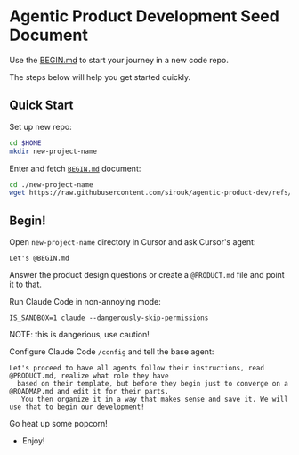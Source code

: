 # Agentic Product Development Seed Document

Use the [BEGIN.md](/BEGIN.md) to start your journey in a new code repo.

The steps below will help you get started quickly.


## Quick Start

Set up new repo:
```bash
cd $HOME
mkdir new-project-name
```

Enter and fetch [`BEGIN.md`](/BEGIN.md) document:
```bash
cd ./new-project-name
wget https://raw.githubusercontent.com/sirouk/agentic-product-dev/refs/heads/main/BEGIN.md -O BEGIN.md
```

## Begin!

Open `new-project-name` directory in Cursor and ask Cursor's agent:
```
Let's @BEGIN.md
```
Answer the product design questions or create a `@PRODUCT.md` file and point it to that.

Run Claude Code in non-annoying mode:
```
IS_SANDBOX=1 claude --dangerously-skip-permissions
```
NOTE: this is dangerious, use caution!

Configure Claude Code `/config` and tell the base agent:
```
Let's proceed to have all agents follow their instructions, read @PRODUCT.md, realize what role they have
  based on their template, but before they begin just to converge on a @ROADMAP.md and edit it for their parts.
   You then organize it in a way that makes sense and save it. We will use that to begin our development!
```

Go heat up some popcorn!
- Enjoy!
